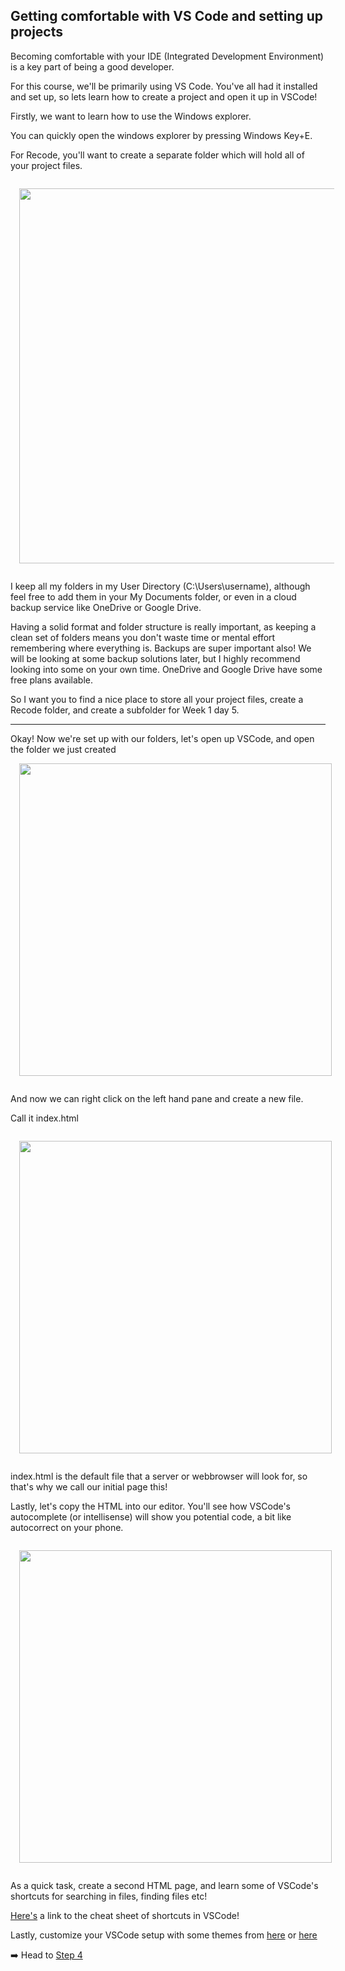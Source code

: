 ## Getting comfortable with VS Code and setting up projects

Becoming comfortable with your IDE (Integrated Development Environment) is a key part of being a good developer.

For this course, we'll be primarily using VS Code. You've all had it installed and set up, so lets learn how to create a project and open it up in VSCode!

Firstly, we want to learn how to use the Windows explorer.

You can quickly open the windows explorer by pressing Windows Key+E.

For Recode, you'll want to create a separate folder which will hold all of your project files. 

<img src="https://puu.sh/DXxkK/33da0209d4.png" style="margin:1em;" width=600/>

I keep all my folders in my User Directory (C:\Users\username), although feel free to add them in your My Documents folder, or even in a cloud backup service like OneDrive or Google Drive.

Having a solid format and folder structure is really important, as keeping a clean set of folders means you don't waste time or mental effort remembering where everything is. Backups are super important also! We will be looking at some backup solutions later, but I highly recommend looking into some on your own time. OneDrive and Google Drive have some free plans available. 

So I want you to find a nice place to store all your project files, create a Recode folder, and create a subfolder for Week 1 day 5.

<hr/>

Okay! Now we're set up with our folders, let's open up VSCode, and open the folder we just created
<img src="https://puu.sh/DXxl1/f8fbf5a0d2.png" style="margin:1em;" width=500/>

And now we can right click on the left hand pane and create a new file. 

Call it index.html

<img src="https://puu.sh/DXxyU/18b9eaa2a8.png" style="margin: 1em;" width=500/>

index.html is the default file that a server or webbrowser will look for, so that's why we call our initial page this!

Lastly, let's copy the HTML into our editor. You'll see how VSCode's autocomplete (or intellisense) will show you potential code, a bit like autocorrect on your phone.

<img src="https://puu.sh/DXxCT/a75b7ff592.png" style="margin: 1em;" width=500/>

As a quick task, create a second HTML page, and learn some of VSCode's shortcuts for searching in files, finding files etc!

<a href="https://code.visualstudio.com/shortcuts/keyboard-shortcuts-windows.pdf">Here's</a> a link to the cheat sheet of shortcuts in VSCode!

Lastly, customize your VSCode setup with some themes from <a href="https://code.visualstudio.com/docs/getstarted/themes">here</a> or <a href="https://marketplace.visualstudio.com/search?target=vscode&category=Themes&sortBy=Downloads">here</a>

:arrow_right: Head to [Step 4](./step4.md)
